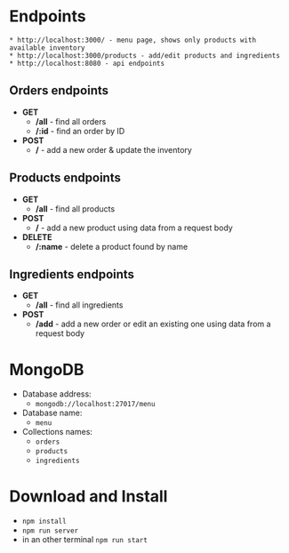 # Endpoints
    * http://localhost:3000/ - menu page, shows only products with available inventory
    * http://localhost:3000/products - add/edit products and ingredients
    * http://localhost:8080 - api endpoints
## Orders endpoints
* **GET**
  * **/all** - find all orders
  * **/:id** - find an order by ID
* **POST**
  * **/** - add a new order & update the inventory

## Products endpoints
* **GET**
  * **/all** - find all products
* **POST**
  * **/** - add a new product using data from a request body
* **DELETE**
  * **/:name** - delete a product found by name

## Ingredients endpoints
* **GET**
  * **/all** - find all ingredients
* **POST**
  * **/add** - add a new order or edit an existing one using data from a request body
# MongoDB
* Database address:
  * `mongodb://localhost:27017/menu`
* Database name:
  * `menu`
* Collections names:
  * `orders`
  * `products`
  * `ingredients`

# Download and Install
* `npm install`
* `npm run server`
* in an other terminal `npm run start`